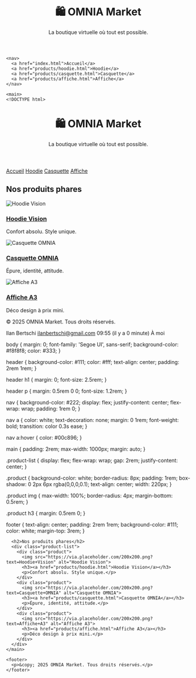 <!DOCTYPE html>
<html lang="fr">
  <head>
    <meta charset="UTF-8" />
    <meta name="viewport" content="width=device-width, initial-scale=1.0" />
    <title>OMNIA Market</title>
    <link rel="stylesheet" href="style.css" />
  </head>
  <body>
    <header>
      <h1>🛍️ OMNIA Market</h1>
      <p>La boutique virtuelle où tout est possible.</p>
    </header>

    <nav>
      <a href="index.html">Accueil</a>
      <a href="products/hoodie.html">Hoodie</a>
      <a href="products/casquette.html">Casquette</a>
      <a href="products/affiche.html">Affiche</a>
    </nav>

    <main>
    <!DOCTYPE html>
<html lang="fr">
<head>
<meta charset="UTF-8" />
<meta name="viewport" content="width=device-width, initial-scale=1.0" />
<title>OMNIA Market</title>
<link rel="stylesheet" href="style.css" />
</head>
<body>
<header>
<h1>🛍️ OMNIA Market</h1>
<p>La boutique virtuelle où tout est possible.</p>
</header>

<nav>
<a href="index.html">Accueil</a>
<a href="products/hoodie.html">Hoodie</a>
<a href="products/casquette.html">Casquette</a>
<a href="products/affiche.html">Affiche</a>
</nav>

<main>
<h2>Nos produits phares</h2>
<div class="product-list">
<div class="product">
<img src="https://via.placeholder.com/200x200.png?text=Hoodie+Vision" alt="Hoodie Vision">
<h3><a href="products/hoodie.html">Hoodie Vision</a></h3>
<p>Confort absolu. Style unique.</p>
</div>
<div class="product">
<img src="https://via.placeholder.com/200x200.png?text=Casquette+OMNIA" alt="Casquette OMNIA">
<h3><a href="products/casquette.html">Casquette OMNIA</a></h3>
<p>Épure, identité, attitude.</p>
</div>
<div class="product">
<img src="https://via.placeholder.com/200x200.png?text=Affiche+A3" alt="Affiche A3">
<h3><a href="products/affiche.html">Affiche A3</a></h3>
<p>Déco design à prix mini.</p>
</div>
</div>
</main>

<footer>
<p>&copy; 2025 OMNIA Market. Tous droits réservés.</p>
</footer>
</body>
</html>

Ilan Bertschi <ilanbertschi@gmail.com>
09:55 (il y a 0 minute)
À moi

body {
margin: 0;
font-family: 'Segoe UI', sans-serif;
background-color: #f8f8f8;
color: #333;
}

header {
background-color: #111;
color: #fff;
text-align: center;
padding: 2rem 1rem;
}

header h1 {
margin: 0;
font-size: 2.5rem;
}

header p {
margin: 0.5rem 0 0;
font-size: 1.2rem;
}

nav {
background-color: #222;
display: flex;
justify-content: center;
flex-wrap: wrap;
padding: 1rem 0;
}

nav a {
color: white;
text-decoration: none;
margin: 0 1rem;
font-weight: bold;
transition: color 0.3s ease;
}

nav a:hover {
color: #00c896;
}

main {
padding: 2rem;
max-width: 1000px;
margin: auto;
}

.product-list {
display: flex;
flex-wrap: wrap;
gap: 2rem;
justify-content: center;
}

.product {
background-color: white;
border-radius: 8px;
padding: 1rem;
box-shadow: 0 2px 6px rgba(0,0,0,0.1);
text-align: center;
width: 220px;
}

.product img {
max-width: 100%;
border-radius: 4px;
margin-bottom: 0.5rem;
}

.product h3 {
margin: 0.5rem 0;
}

footer {
text-align: center;
padding: 2rem 1rem;
background-color: #111;
color: white;
margin-top: 3rem;
}

      <h2>Nos produits phares</h2>
      <div class="product-list">
        <div class="product">
          <img src="https://via.placeholder.com/200x200.png?text=Hoodie+Vision" alt="Hoodie Vision">
          <h3><a href="products/hoodie.html">Hoodie Vision</a></h3>
          <p>Confort absolu. Style unique.</p>
        </div>
        <div class="product">
          <img src="https://via.placeholder.com/200x200.png?text=Casquette+OMNIA" alt="Casquette OMNIA">
          <h3><a href="products/casquette.html">Casquette OMNIA</a></h3>
          <p>Épure, identité, attitude.</p>
        </div>
        <div class="product">
          <img src="https://via.placeholder.com/200x200.png?text=Affiche+A3" alt="Affiche A3">
          <h3><a href="products/affiche.html">Affiche A3</a></h3>
          <p>Déco design à prix mini.</p>
        </div>
      </div>
    </main>

    <footer>
      <p>&copy; 2025 OMNIA Market. Tous droits réservés.</p>
    </footer>
  </body>
</html>
